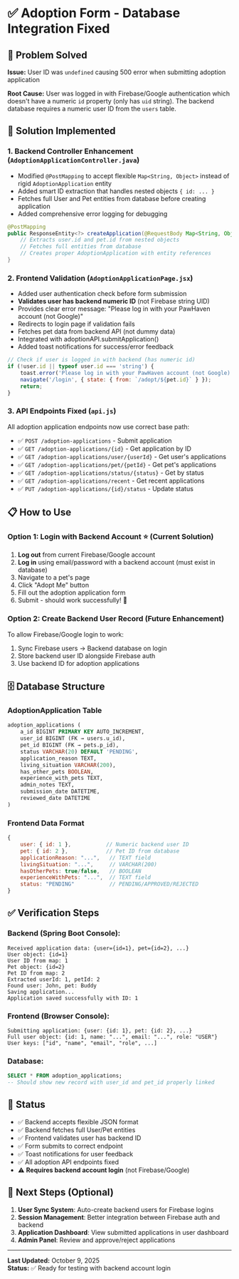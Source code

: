 # ✅ Adoption Form - Database Integration Fixed

## 🎯 Problem Solved
**Issue:** User ID was `undefined` causing 500 error when submitting adoption application

**Root Cause:** User was logged in with Firebase/Google authentication which doesn't have a numeric `id` property (only has `uid` string). The backend database requires a numeric user ID from the `users` table.

## 🔧 Solution Implemented

### 1. Backend Controller Enhancement (`AdoptionApplicationController.java`)
- Modified `@PostMapping` to accept flexible `Map<String, Object>` instead of rigid `AdoptionApplication` entity
- Added smart ID extraction that handles nested objects `{ id: ... }`
- Fetches full User and Pet entities from database before creating application
- Added comprehensive error logging for debugging

```java
@PostMapping
public ResponseEntity<?> createApplication(@RequestBody Map<String, Object> applicationData) {
    // Extracts user.id and pet.id from nested objects
    // Fetches full entities from database
    // Creates proper AdoptionApplication with entity references
}
```

### 2. Frontend Validation (`AdoptionApplicationPage.jsx`)
- Added user authentication check before form submission
- **Validates user has backend numeric ID** (not Firebase string UID)
- Provides clear error message: "Please log in with your PawHaven account (not Google)"
- Redirects to login page if validation fails
- Fetches pet data from backend API (not dummy data)
- Integrated with adoptionAPI.submitApplication()
- Added toast notifications for success/error feedback

```javascript
// Check if user is logged in with backend (has numeric id)
if (!user.id || typeof user.id === 'string') {
    toast.error('Please log in with your PawHaven account (not Google) to submit an application.');
    navigate('/login', { state: { from: `/adopt/${pet.id}` } });
    return;
}
```

### 3. API Endpoints Fixed (`api.js`)
All adoption application endpoints now use correct base path:
- ✅ `POST /adoption-applications` - Submit application
- ✅ `GET /adoption-applications/{id}` - Get application by ID
- ✅ `GET /adoption-applications/user/{userId}` - Get user's applications
- ✅ `GET /adoption-applications/pet/{petId}` - Get pet's applications
- ✅ `GET /adoption-applications/status/{status}` - Get by status
- ✅ `GET /adoption-applications/recent` - Get recent applications
- ✅ `PUT /adoption-applications/{id}/status` - Update status

## 📋 How to Use

### Option 1: Login with Backend Account ⭐ (Current Solution)
1. **Log out** from current Firebase/Google account
2. **Log in** using email/password with a backend account (must exist in database)
3. Navigate to a pet's page
4. Click "Adopt Me" button
5. Fill out the adoption application form
6. Submit - should work successfully! 🎉

### Option 2: Create Backend User Record (Future Enhancement)
To allow Firebase/Google login to work:
1. Sync Firebase users → Backend database on login
2. Store backend user ID alongside Firebase auth
3. Use backend ID for adoption applications

## 🗄️ Database Structure

### AdoptionApplication Table
```sql
adoption_applications (
    a_id BIGINT PRIMARY KEY AUTO_INCREMENT,
    user_id BIGINT (FK → users.u_id),
    pet_id BIGINT (FK → pets.p_id),
    status VARCHAR(20) DEFAULT 'PENDING',
    application_reason TEXT,
    living_situation VARCHAR(200),
    has_other_pets BOOLEAN,
    experience_with_pets TEXT,
    admin_notes TEXT,
    submission_date DATETIME,
    reviewed_date DATETIME
)
```

### Frontend Data Format
```javascript
{
    user: { id: 1 },           // Numeric backend user ID
    pet: { id: 2 },            // Pet ID from database
    applicationReason: "...",   // TEXT field
    livingSituation: "...",     // VARCHAR(200)
    hasOtherPets: true/false,   // BOOLEAN
    experienceWithPets: "...",  // TEXT field
    status: "PENDING"           // PENDING/APPROVED/REJECTED
}
```

## ✅ Verification Steps

### Backend (Spring Boot Console):
```
Received application data: {user={id=1}, pet={id=2}, ...}
User object: {id=1}
User ID from map: 1
Pet object: {id=2}
Pet ID from map: 2
Extracted userId: 1, petId: 2
Found user: John, pet: Buddy
Saving application...
Application saved successfully with ID: 1
```

### Frontend (Browser Console):
```
Submitting application: {user: {id: 1}, pet: {id: 2}, ...}
Full user object: {id: 1, name: "...", email: "...", role: "USER"}
User keys: ["id", "name", "email", "role", ...]
```

### Database:
```sql
SELECT * FROM adoption_applications;
-- Should show new record with user_id and pet_id properly linked
```

## 🚀 Status
- ✅ Backend accepts flexible JSON format
- ✅ Backend fetches full User/Pet entities
- ✅ Frontend validates user has backend ID
- ✅ Form submits to correct endpoint
- ✅ Toast notifications for user feedback
- ✅ All adoption API endpoints fixed
- ⚠️ **Requires backend account login** (not Firebase/Google)

## 📝 Next Steps (Optional)
1. **User Sync System**: Auto-create backend users for Firebase logins
2. **Session Management**: Better integration between Firebase auth and backend
3. **Application Dashboard**: View submitted applications in user dashboard
4. **Admin Panel**: Review and approve/reject applications

---
**Last Updated:** October 9, 2025  
**Status:** ✅ Ready for testing with backend account login
